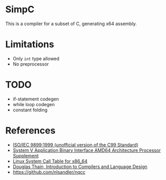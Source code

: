 # SimpC

This is a compiler for a subset of C, generating x64 assembly.

# Limitations

- Only `int` type allowed
- No preprocessor

# TODO

- if-statement codegen
- while loop codegen
- constant folding

# References

- [ISO/IEC 9899:1999 (unofficial version of the C99 Standard)](http://www.open-std.org/jtc1/sc22/wg14/www/docs/n1124.pdf)
- [System V Application Binary Interface AMD64 Architecture Processor Supplement](https://github.com/hjl-tools/x86-psABI/wiki/x86-64-psABI-1.0.pdf)
- [Linux System Call Table for x86_64](https://blog.rchapman.org/posts/Linux_System_Call_Table_for_x86_64/)
- [Douglas Thain, Introduction to Compilers and Language Design](https://www3.nd.edu/~dthain/compilerbook/)
- https://github.com/nlsandler/nqcc